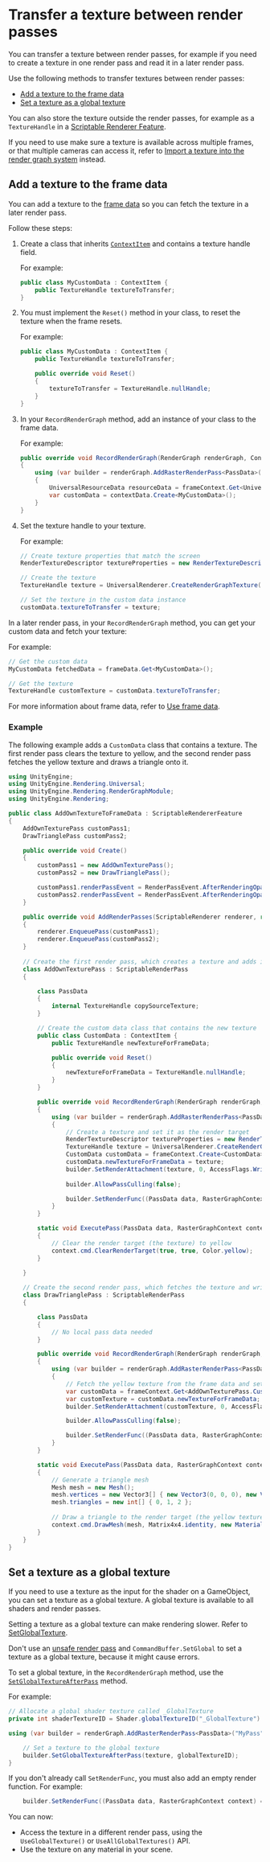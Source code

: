 # Transfer a texture between render passes

You can transfer a texture between render passes, for example if you need to create a texture in one render pass and read it in a later render pass.

Use the following methods to transfer textures between render passes:

- [Add a texture to the frame data](#add-a-texture-to-the-frame-data)
- [Set a texture as a global texture](#set-a-texture-as-a-global-texture)

You can also store the texture outside the render passes, for example as a `TextureHandle` in a [Scriptable Renderer Feature](renderer-features/scriptable-renderer-features/scriptable-renderer-features-landing.md).

If you need to use make sure a texture is available across multiple frames, or that multiple cameras can access it, refer to [Import a texture into the render graph system](render-graph-import-a-texture.md) instead.

## Add a texture to the frame data

You can add a texture to the [frame data](accessing-frame-data.md) so you can fetch the texture in a later render pass.

Follow these steps:

1. Create a class that inherits [`ContextItem`](https://docs.unity3d.com/Packages/com.unity.render-pipelines.core@17.0/api/UnityEngine.Rendering.ContextItem.html) and contains a texture handle field.

    For example:

    ```csharp
    public class MyCustomData : ContextItem {
        public TextureHandle textureToTransfer;
    }
    ```

2. You must implement the `Reset()` method in your class, to reset the texture when the frame resets.

    For example:

    ```csharp
    public class MyCustomData : ContextItem {
        public TextureHandle textureToTransfer;

        public override void Reset()
        {
            textureToTransfer = TextureHandle.nullHandle;
        }
    }    
    ```

3. In your `RecordRenderGraph` method, add an instance of your class to the frame data.

    For example:

    ```csharp
    public override void RecordRenderGraph(RenderGraph renderGraph, ContextContainer frameContext)
    {
        using (var builder = renderGraph.AddRasterRenderPass<PassData>("Get frame data", out var passData))
        {
            UniversalResourceData resourceData = frameContext.Get<UniversalResourceData>();
            var customData = contextData.Create<MyCustomData>();
        }
    }
    ```

4. Set the texture handle to your texture.

    For example:

    ```csharp
    // Create texture properties that match the screen
    RenderTextureDescriptor textureProperties = new RenderTextureDescriptor(Screen.width, Screen.height, RenderTextureFormat.Default, 0);

    // Create the texture
    TextureHandle texture = UniversalRenderer.CreateRenderGraphTexture(renderGraph, textureProperties, "My texture", false);

    // Set the texture in the custom data instance
    customData.textureToTransfer = texture;
    ```

In a later render pass, in your `RecordRenderGraph` method, you can get your custom data and fetch your texture:

For example:

```csharp
// Get the custom data
MyCustomData fetchedData = frameData.Get<MyCustomData>();

// Get the texture
TextureHandle customTexture = customData.textureToTransfer;
```

For more information about frame data, refer to [Use frame data](accessing-frame-data.md).

### Example

The following example adds a `CustomData` class that contains a texture. The first render pass clears the texture to yellow, and the second render pass fetches the yellow texture and draws a triangle onto it.

```csharp
using UnityEngine;
using UnityEngine.Rendering.Universal;
using UnityEngine.Rendering.RenderGraphModule;
using UnityEngine.Rendering;

public class AddOwnTextureToFrameData : ScriptableRendererFeature
{
    AddOwnTexturePass customPass1;
    DrawTrianglePass customPass2;

    public override void Create()
    {
        customPass1 = new AddOwnTexturePass();
        customPass2 = new DrawTrianglePass();

        customPass1.renderPassEvent = RenderPassEvent.AfterRenderingOpaques;
        customPass2.renderPassEvent = RenderPassEvent.AfterRenderingOpaques;
    }

    public override void AddRenderPasses(ScriptableRenderer renderer, ref RenderingData renderingData)
    {
        renderer.EnqueuePass(customPass1);
        renderer.EnqueuePass(customPass2);
    }
    
    // Create the first render pass, which creates a texture and adds it to the frame data
    class AddOwnTexturePass : ScriptableRenderPass
    {

        class PassData
        {
            internal TextureHandle copySourceTexture;
        }

        // Create the custom data class that contains the new texture
        public class CustomData : ContextItem {
            public TextureHandle newTextureForFrameData;

            public override void Reset()
            {
                newTextureForFrameData = TextureHandle.nullHandle;
            }
        }

        public override void RecordRenderGraph(RenderGraph renderGraph, ContextContainer frameContext)
        {
            using (var builder = renderGraph.AddRasterRenderPass<PassData>("Create new texture", out var passData))
            {
                // Create a texture and set it as the render target
                RenderTextureDescriptor textureProperties = new RenderTextureDescriptor(Screen.width, Screen.height, RenderTextureFormat.Default, 0);
                TextureHandle texture = UniversalRenderer.CreateRenderGraphTexture(renderGraph, textureProperties, "My texture", false);
                CustomData customData = frameContext.Create<CustomData>();
                customData.newTextureForFrameData = texture;
                builder.SetRenderAttachment(texture, 0, AccessFlags.Write);
    
                builder.AllowPassCulling(false);

                builder.SetRenderFunc((PassData data, RasterGraphContext context) => ExecutePass(data, context));
            }
        }

        static void ExecutePass(PassData data, RasterGraphContext context)
        {          
            // Clear the render target (the texture) to yellow
            context.cmd.ClearRenderTarget(true, true, Color.yellow);
        }
 
    }

    // Create the second render pass, which fetches the texture and writes to it
    class DrawTrianglePass : ScriptableRenderPass
    {

        class PassData
        {
            // No local pass data needed
        }      

        public override void RecordRenderGraph(RenderGraph renderGraph, ContextContainer frameContext)
        {
            using (var builder = renderGraph.AddRasterRenderPass<PassData>("Fetch texture and draw triangle", out var passData))
            {                                
                // Fetch the yellow texture from the frame data and set it as the render target
                var customData = frameContext.Get<AddOwnTexturePass.CustomData>();
                var customTexture = customData.newTextureForFrameData;
                builder.SetRenderAttachment(customTexture, 0, AccessFlags.Write);

                builder.AllowPassCulling(false);

                builder.SetRenderFunc((PassData data, RasterGraphContext context) => ExecutePass(data, context));
            }
        }

        static void ExecutePass(PassData data, RasterGraphContext context)
        {          
            // Generate a triangle mesh
            Mesh mesh = new Mesh();
            mesh.vertices = new Vector3[] { new Vector3(0, 0, 0), new Vector3(1, 0, 0), new Vector3(0, 1, 0) };
            mesh.triangles = new int[] { 0, 1, 2 };
            
            // Draw a triangle to the render target (the yellow texture)
            context.cmd.DrawMesh(mesh, Matrix4x4.identity, new Material(Shader.Find("Universal Render Pipeline/Unlit")));
        }
    }
}
```

## Set a texture as a global texture

If you need to use a texture as the input for the shader on a GameObject, you can set a texture as a global texture. A global texture is available to all shaders and render passes.

Setting a texture as a global texture can make rendering slower. Refer to [SetGlobalTexture](https://docs.unity3d.com/ScriptReference/Shader.SetGlobalTexture.html).

Don't use an [unsafe render pass](render-graph-unsafe-pass.md) and `CommandBuffer.SetGlobal` to set a texture as a global texture, because it might cause errors.

To set a global texture, in the `RecordRenderGraph` method, use the [`SetGlobalTextureAfterPass`](https://docs.unity3d.com/Packages/com.unity.render-pipelines.core@17.0/api/UnityEngine.Rendering.RenderGraphModule.IBaseRenderGraphBuilder.html#UnityEngine_Rendering_RenderGraphModule_IBaseRenderGraphBuilder_SetGlobalTextureAfterPass_UnityEngine_Rendering_RenderGraphModule_TextureHandle__System_Int32_) method. 

For example:

```csharp
// Allocate a global shader texture called _GlobalTexture
private int shaderTextureID = Shader.globalTextureID("_GlobalTexture")

using (var builder = renderGraph.AddRasterRenderPass<PassData>("MyPass", out var passData)){

    // Set a texture to the global texture
    builder.SetGlobalTextureAfterPass(texture, globalTextureID);
}
```

If you don't already call `SetRenderFunc`, you must also add an empty render function. For example:

```csharp
    builder.SetRenderFunc((PassData data, RasterGraphContext context) => { });
```

You can now:

- Access the texture in a different render pass, using the `UseGlobalTexture()` or `UseAllGlobalTextures()` API.
- Use the texture on any material in your scene.
